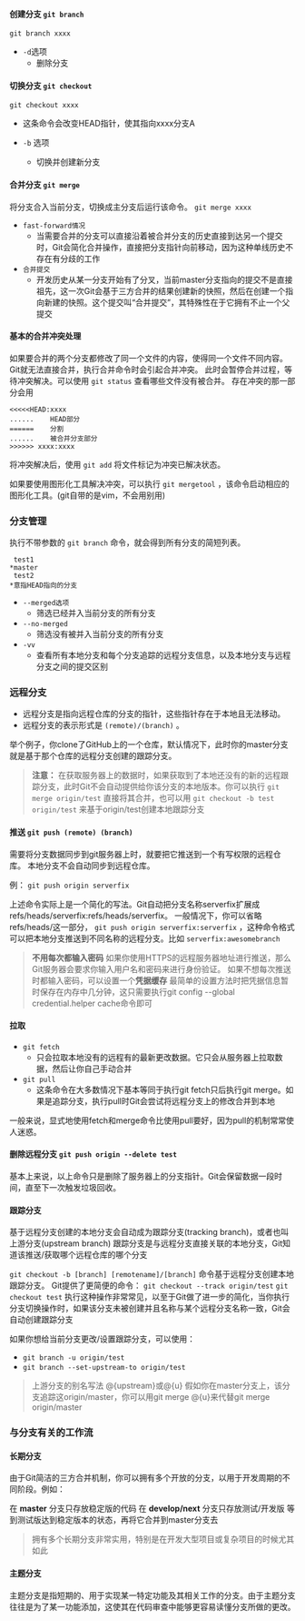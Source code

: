 #### 创建分支 `git branch`
`git branch xxxx`

- `-d`选项
	- 删除分支
#### 切换分支 `git checkout`
`git checkout xxxx`
- 这条命令会改变HEAD指针，使其指向xxxx分支A

- `-b` 选项
	- 切换并创建新分支

#### 合并分支 `git merge`
将分支合入当前分支，切换成主分支后运行该命令。 `git merge xxxx`

- `fast-forward情况`
	- 当需要合并的分支可以直接沿着被合并分支的历史直接到达另一个提交时，Git会简化合并操作，直接把分支指针向前移动，因为这种单线历史不存在有分歧的工作
- `合并提交`
	- 开发历史从某一分支开始有了分叉，当前master分支指向的提交不是直接祖先，这一次Git会基于三方合并的结果创建新的快照，然后在创建一个指向新建的快照。这个提交叫“合并提交”，其特殊性在于它拥有不止一个父提交

#### 基本的合并冲突处理

如果要合并的两个分支都修改了同一个文件的内容，使得同一个文件不同内容。Git就无法直接合并，执行合并命令时会引起合并冲突。
此时会暂停合并过程，等待冲突解决。可以使用 `git status` 查看哪些文件没有被合并。
存在冲突的那一部分会用
```
<<<<<HEAD:xxxx
......    HEAD部分
======    分割
......    被合并分支部分
>>>>>> xxxx:xxxx
```
将冲突解决后，使用 `git add` 将文件标记为冲突已解决状态。


如果要使用图形化工具解决冲突，可以执行 `git mergetool` ，该命令启动相应的图形化工具。(git自带的是vim，不会用别用)

### 分支管理
执行不带参数的 `git branch` 命令，就会得到所有分支的简短列表。
```
 test1
*master
 test2
*意指HEAD指向的分支
```
- `--merged选项`
	- 筛选已经并入当前分支的所有分支
-  `--no-merged`
	- 筛选没有被并入当前分支的所有分支
- `-vv`
	- 查看所有本地分支和每个分支追踪的远程分支信息，以及本地分支与远程分支之间的提交区别

### 远程分支

- 远程分支是指向远程仓库的分支的指针，这些指针存在于本地且无法移动。
- 远程分支的表示形式是 `(remote)/(branch)` 。

举个例子，你clone了GitHub上的一个仓库，默认情况下，此时你的master分支就是基于那个仓库的远程分支创建的跟踪分支。

> **注意：**
> 在获取服务器上的数据时，如果获取到了本地还没有的新的远程跟踪分支，此时Git不会自动提供给你该分支的本地版本。你可以执行 `git merge origin/test` 直接将其合并，也可以用 `git checkout -b test origin/test` 来基于origin/test创建本地跟踪分支

#### 推送 `git push (remote) (branch)`

需要将分支数据同步到git服务器上时，就要把它推送到一个有写权限的远程仓库。
本地分支不会自动同步到远程仓库。

例： `git push origin serverfix` 

上述命令实际上是一个简化的写法。Git自动把分支名称serverfix扩展成refs/heads/serverfix:refs/heads/serverfix。
一般情况下，你可以省略refs/heads/这一部分， `git push origin serverfix:serverfix` ，这种命令格式可以把本地分支推送到不同名称的远程分支。比如 `serverfix:awesomebranch`

> **不用每次都输入密码**
> 如果你使用HTTPS的远程服务器地址进行推送，那么Git服务器会要求你输入用户名和密码来进行身份验证。
> 如果不想每次推送时都输入密码，可以设置一个**凭据缓存** 最简单的设置方法时把凭据信息暂时保存在内存中几分钟，这只需要执行git config --global credential.helper cache命令即可

#### 拉取
- `git fetch`
	- 只会拉取本地没有的远程有的最新更改数据。它只会从服务器上拉取数据，然后让你自己手动合并
- `git pull`
	- 这条命令在大多数情况下基本等同于执行git fetch只后执行git merge。如果是追踪分支，执行pull时Git会尝试将远程分支上的修改合并到本地

一般来说，显式地使用fetch和merge命令比使用pull要好，因为pull的机制常常使人迷惑。

#### 删除远程分支 `git push origin --delete test`
基本上来说，以上命令只是删除了服务器上的分支指针。Git会保留数据一段时间，直至下一次触发垃圾回收。

#### 跟踪分支
基于远程分支创建的本地分支会自动成为跟踪分支(tracking branch)，或者也叫上游分支(upstream branch)
	跟踪分支是与远程分支直接关联的本地分支，Git知道该推送/获取哪个远程仓库的哪个分支

`git checkout -b [branch] [remotename]/[branch]` 命令基于远程分支创建本地跟踪分支。
Git提供了更简便的命令：
		`git checkout --track origin/test`
		`git checkout test`
	执行这种操作非常常见，以至于Git做了进一步的简化，当你执行分支切换操作时，如果该分支未被创建并且名称与某个远程分支名称一致，Git会自动创建跟踪分支

如果你想给当前分支更改/设置跟踪分支，可以使用：
- `git branch -u origin/test`
- `git branch --set-upstream-to origin/test`

> 上游分支的别名写法
> @{upstream}或@{u}
> 假如你在master分支上，该分支追踪这origin/master，你可以用git merge @{u}来代替git merge origin/master

### 与分支有关的工作流
#### 长期分支
由于Git简洁的三方合并机制，你可以拥有多个开放的分支，以用于开发周期的不同阶段。例如：

在 **master** 分支只存放稳定版的代码
在 **develop/next** 分支只存放测试/开发版
等到测试版达到稳定版本的状态，再将它合并到master分支去

> 拥有多个长期分支非常实用，特别是在开发大型项目或复杂项目的时候尤其如此

#### 主题分支
主题分支是指短期的、用于实现某一特定功能及其相关工作的分支。由于主题分支往往是为了某一功能添加，这使其在代码审查中能够更容易读懂分支所做的更改。